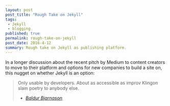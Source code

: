 ```yaml
---
layout: post
post_title: "Rough Take on Jekyll"
tags:
 - Jekyll
 - blogging
published: true
permalink: rough-take-on-jekyll
post_date: 2016-4-12
summary: Rough take on Jekyll as publishing platform.
---
```

In a longer discussion about the recent pitch by Medium to content creators to move to their platform and options for new companies to build a site on, this nugget on whether Jekyll is an option:

<blockquote>
Only usable by developers. About as accessible as improv Klingon slam poetry to anybody else.

- <cite><a href="https://www.baldurbjarnason.com/notes/choosing-a-host">Baldur Bjarnason</a> </cite>
</blockquote>

<a href="https://brid.gy/publish/twitter"></a> 
